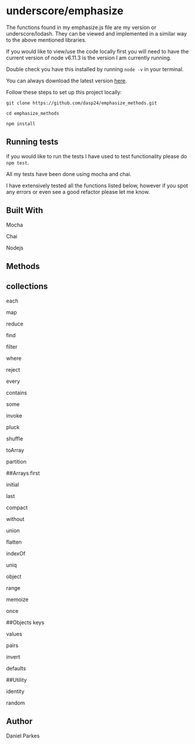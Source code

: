 # underscore/emphasize
The functions found in my emphasize.js file are my version or underscore/lodash. They can be viewed and implemented in a similar way to the above mentioned libraries.

If you would like to view/use the code locally first you will need to have the current version of node v6.11.3 is the version I am currently running.

Double check you have this installed by running ``node -v`` in your terminal.

You can always download the latest version <a href="https://nodejs.org/en/download/">here</a>.

Follow these steps to set up this project locally:

`git clone https://github.com/dasp24/emphasize_methods.git`

`cd emphasize_methods`

`npm install`


## Running tests

if you would like to run the tests I have used to test functionality please do ``npm test``.

All my tests have been done using mocha and chai.

I have extensively tested all the functions listed below, however if you spot any errors or even see a good refactor please let me know. 

## Built With
Mocha

Chai

Nodejs

## Methods
## collections
each

map

reduce

find

filter

where

reject

every

contains

some

invoke

pluck

shuffle

toArray

partition

##Arrays
first 

initial

last 

compact 

without 

union

flatten 

indexOf

uniq

object

range

memoize

once

##Objects
keys

values

pairs

invert

defaults

##Utility

identity

random

## Author
Daniel Parkes


